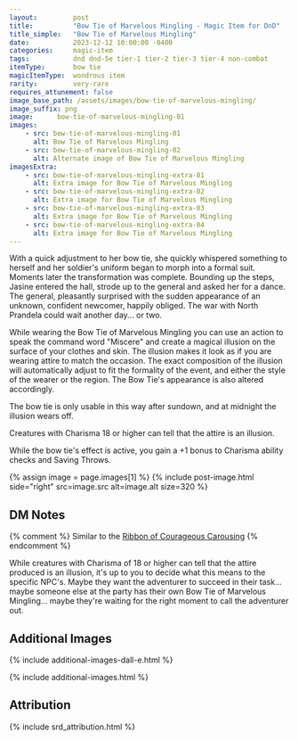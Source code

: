 ```yaml
---
layout:         post
title:          "Bow Tie of Marvelous Mingling - Magic Item for DnD"
title_simple:   "Bow Tie of Marvelous Mingling"
date:           2023-12-12 10:00:00 -0400
categories:     magic-item
tags:           dnd dnd-5e tier-1 tier-2 tier-3 tier-4 non-combat
itemType:       bow tie
magicItemType:  wondrous item
rarity:         very-rare
requires_attunement: false
image_base_path: /assets/images/bow-tie-of-marvelous-mingling/
image_suffix: png
image:      bow-tie-of-marvelous-mingling-01
images:
    - src: bow-tie-of-marvelous-mingling-01
      alt: Bow Tie of Marvelous Mingling
    - src: bow-tie-of-marvelous-mingling-02
      alt: Alternate image of Bow Tie of Marvelous Mingling
imagesExtra:
    - src: bow-tie-of-marvelous-mingling-extra-01
      alt: Extra image for Bow Tie of Marvelous Mingling
    - src: bow-tie-of-marvelous-mingling-extra-02
      alt: Extra image for Bow Tie of Marvelous Mingling
    - src: bow-tie-of-marvelous-mingling-extra-03
      alt: Extra image for Bow Tie of Marvelous Mingling
    - src: bow-tie-of-marvelous-mingling-extra-04
      alt: Extra image for Bow Tie of Marvelous Mingling
---
```


<p class="read-aloud">
    With a quick adjustment to her bow tie, she quickly whispered something to herself and her soldier's uniform began to morph into a formal suit. Moments later the transformation was complete. Bounding up the steps, Jasine entered the hall, strode up to the general and asked her for a dance. The general, pleasantly surprised with the sudden appearance of an unknown, confident newcomer, happily obliged. The war with North Prandela could wait another day... or two.
</p>

<!--more-->

While wearing the Bow Tie of Marvelous Mingling you can use an action to speak the command word "Miscere" and create a magical illusion on the surface of your clothes and skin. The illusion makes it look as if you are wearing attire to match the occasion. The exact composition of the illusion will automatically adjust to fit the formality of the event, and either the style of the wearer or the region. The Bow Tie's appearance is also altered accordingly.

The bow tie is only usable in this way after sundown, and at midnight the illusion wears off.

Creatures with Charisma 18 or higher can tell that the attire is an illusion.

While the bow tie's effect is active, you gain a +1 bonus to Charisma ability checks and Saving Throws.

{% assign image = page.images[1] %}
{% include post-image.html side="right" src=image.src alt=image.alt size=320 %}


## DM Notes

{% comment %}
Similar to the [Ribbon of Courageous Carousing](ribbon-of-courageous-carousing)
{% endcomment %}

While creatures with Charisma of 18 or higher can tell that the attire produced is an illusion, it's up to you to decide what this means to the specific NPC's. Maybe they want the adventurer to succeed in their task... maybe someone else at the party has their own Bow Tie of Marvelous Mingling... maybe they're waiting for the right moment to call the adventurer out.


## Additional Images

{% include additional-images-dall-e.html %}

{% include additional-images.html %}


## Attribution

{% include srd_attribution.html %}
